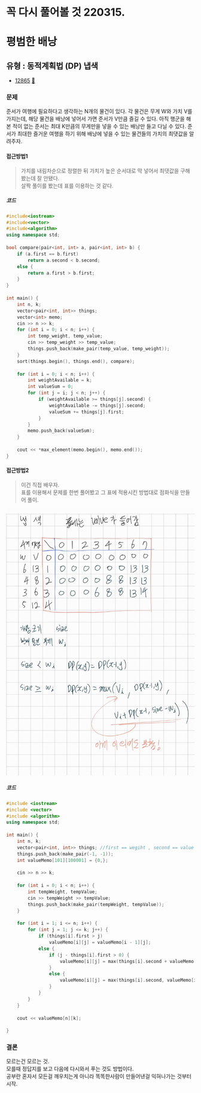 # 꼭 다시 풀어볼 것 220315.

# 평범한 배낭
## 유형 : 동적계획법 (DP) 냅색
* [12865](https://www.acmicpc.net/problem/12865) [:page_facing_up:](https://github.com/knemo333/TIL/blob/master/Algorithm/codes/12865.cpp)


### 문제
준서가 여행에 필요하다고 생각하는 N개의 물건이 있다. 각 물건은 무게 W와 가치 V를 가지는데, 해당 물건을 배낭에 넣어서 가면 준서가 V만큼 즐길 수 있다. 아직 행군을 해본 적이 없는 준서는 최대 K만큼의 무게만을 넣을 수 있는 배낭만 들고 다닐 수 있다. 준서가 최대한 즐거운 여행을 하기 위해 배낭에 넣을 수 있는 물건들의 가치의 최댓값을 알려주자.

#### 접근방법1
> 가치를 내림차순으로 정렬한 뒤 가치가 높은 순서대로 막 넣어서 최댓값을 구해봤는데 잘 안됐다.   
> 살짝 풀이를 봤는데 표를 이용하는 것 같다.   

##### 코드
```cpp
#include<iostream>
#include<vector>
#include<algorithm>
using namespace std;

bool compare(pair<int, int> a, pair<int, int> b) {
	if (a.first == b.first)
		return a.second < b.second;
	else {
		return a.first > b.first;
	}
}

int main() {
	int n, k;
	vector<pair<int, int>> things;
	vector<int> memo;
	cin >> n >> k;
	for (int i = 0; i < n; i++) {
		int temp_weight, temp_value;
		cin >> temp_weight >> temp_value;
		things.push_back(make_pair(temp_value, temp_weight));
	}
	sort(things.begin(), things.end(), compare);

	for (int i = 0; i < n; i++) {
		int weightAvailable = k;
		int valueSum = 0;
		for (int j = i; j < n; j++) {
			if (weightAvailable >= things[j].second) {
				weightAvailable -= things[j].second;
				valueSum += things[j].first;
			}
		}
		memo.push_back(valueSum);
	}

	cout << *max_element(memo.begin(), memo.end());
}
```

#### 접근방법2
> 이건 직접 배우자.   
> 표를 이용해서 문제를 한번 풀어봤고 그 표에 적용시킨 방법대로 점화식을 만들어 풀이.

![냅색손풀이](Images/냅색.jpg)   

##### 코드
```cpp
#include <iostream>
#include <vector>
#include <algorithm>
using namespace std;

int main() {
	int n, k;
	vector<pair<int, int>> things; //first == wegiht , second == value
	things.push_back(make_pair(-1, -1));
	int valueMemo[101][100001] = {0,};
	
	cin >> n >> k;
	
	for (int i = 0; i < n; i++) {
		int tempWeight, tempValue;
		cin >> tempWeight >> tempValue;
		things.push_back(make_pair(tempWeight, tempValue));
	}

	for (int i = 1; i <= n; i++) {
		for (int j = 1; j <= k; j++) {
			if (things[i].first > j)
				valueMemo[i][j] = valueMemo[i - 1][j];
			else {
				if (j - things[i].first > 0) {
					valueMemo[i][j] = max(things[i].second + valueMemo[i - 1][j - things[i].first], valueMemo[i - 1][j]);
				}
				else {
					valueMemo[i][j] = max(things[i].second, valueMemo[i - 1][j]);
				}
			}
		}
	}

	cout << valueMemo[n][k];

}
```

### 결론
모르는건 모르는 것.   
모를때 정답지를 보고 다음에 다시와서 푸는 것도 방법이다.   
공부란 혼자서 모든걸 깨우치는게 아니라 똑똑한사람이 만들어낸걸 익혀나가는 것부터 시작.
